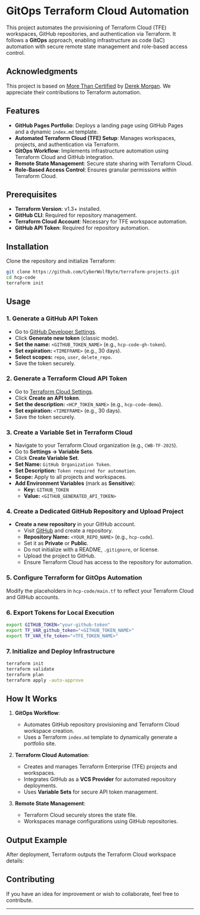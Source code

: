 # GitOps Terraform Cloud Automation

This project automates the provisioning of Terraform Cloud (TFE) workspaces, GitHub repositories, and authentication via Terraform. It follows a **GitOps** approach, enabling infrastructure as code (IaC) automation with secure remote state management and role-based access control.

## Acknowledgments

This project is based on [More Than Certified](https://github.com/morethancertified) by [Derek Morgan](https://github.com/mtcderek). We appreciate their contributions to Terraform automation.

## Features

- **GitHub Pages Portfolio**: Deploys a landing page using GitHub Pages and a dynamic `index.md` template.
- **Automated Terraform Cloud (TFE) Setup**: Manages workspaces, projects, and authentication via Terraform.
- **GitOps Workflow**: Implements infrastructure automation using Terraform Cloud and GitHub integration.
- **Remote State Management**: Secure state sharing with Terraform Cloud.
- **Role-Based Access Control**: Ensures granular permissions within Terraform Cloud.

## Prerequisites

- **Terraform Version**: v1.3+ installed.
- **GitHub CLI**: Required for repository management.
- **Terraform Cloud Account**: Necessary for TFE workspace automation.
- **GitHub API Token**: Required for repository automation.

## Installation

Clone the repository and initialize Terraform:

```bash
git clone https://github.com/CyberWolfByte/terraform-projects.git
cd hcp-code
terraform init
```

## Usage

### 1. Generate a GitHub API Token

- Go to [GitHub Developer Settings](https://github.com/settings/tokens).
- Click **Generate new token** (classic mode).
- **Set the name:** `<GITHUB_TOKEN_NAME>` (e.g., `hcp-code-gh-token`).
- **Set expiration:** `<TIMEFRAME>` (e.g., 30 days).
- **Select scopes:** `repo`, `user`, `delete_repo`.
- Save the token securely.

### 2. Generate a Terraform Cloud API Token

- Go to [Terraform Cloud Settings](https://app.terraform.io/app/settings/tokens).
- Click **Create an API token**.
- **Set the description:** `<HCP_TOKEN_NAME>` (e.g., `hcp-code-demo`).
- **Set expiration:** `<TIMEFRAME>` (e.g., 30 days).
- Save the token securely.

### 3. Create a Variable Set in Terraform Cloud

- Navigate to your Terraform Cloud organization (e.g., `CWB-TF-2025`).
- Go to **Settings → Variable Sets**.
- Click **Create Variable Set**.
- **Set Name:** `GitHub Organization Token`.
- **Set Description:** `Token required for automation`.
- **Scope:** Apply to all projects and workspaces.
- **Add Environment Variables** (mark as **Sensitive**):
  - **Key:** `GITHUB_TOKEN`
  - **Value:** `<GITHUB_GENERATED_API_TOKEN>`

### 4. Create a Dedicated GitHub Repository and Upload Project

- **Create a new repository** in your GitHub account.
  - Visit [GitHub](https://github.com/new) and create a repository.
  - **Repository Name:** `<YOUR_REPO_NAME>` (e.g., `hcp-code`).
  - Set it as **Private** or **Public**.
  - Do not initialize with a README, `.gitignore`, or license.
  - Upload the project to GitHub.
  - Ensure Terraform Cloud has access to the repository for automation.

### 5. Configure Terraform for GitOps Automation

Modify the placeholders in `hcp-code/main.tf` to reflect your Terraform Cloud and GitHub accounts.

### 6. Export Tokens for Local Execution

```bash
export GITHUB_TOKEN="your-github-token"
export TF_VAR_github_token="<GITHUB_TOKEN_NAME>"
export TF_VAR_tfe_token="<TFE_TOKEN_NAME>"
```

### 7. Initialize and Deploy Infrastructure

```bash
terraform init
terraform validate
terraform plan
terraform apply -auto-approve
```

## How It Works

1. **GitOps Workflow**:
   - Automates GitHub repository provisioning and Terraform Cloud workspace creation.
   - Uses a Terraform `index.md` template to dynamically generate a portfolio site.

2. **Terraform Cloud Automation**:
   - Creates and manages Terraform Enterprise (TFE) projects and workspaces.
   - Integrates GitHub as a **VCS Provider** for automated repository deployments.
   - Uses **Variable Sets** for secure API token management.

3. **Remote State Management**:
   - Terraform Cloud securely stores the state file.
   - Workspaces manage configurations using GitHub repositories.

## Output Example

After deployment, Terraform outputs the Terraform Cloud workspace details:

## Contributing

If you have an idea for improvement or wish to collaborate, feel free to contribute.

---
